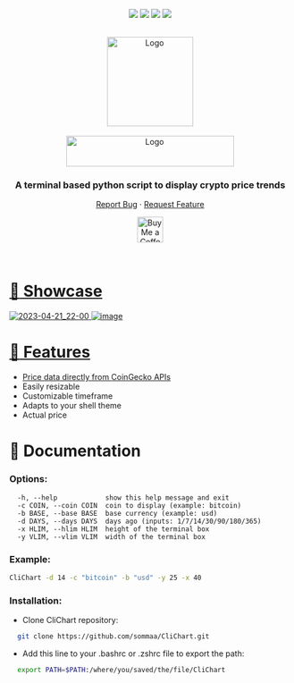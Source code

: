 <a name="readme-top"></a>
<div align="center">

![](https://img.shields.io/badge/python-%232C2D72.svg?style=for-the-badge&logo=python&logoColor=white)
![](https://img.shields.io/github/last-commit/sommaa/CliChart?&style=for-the-badge&color=CFFC49&logoColor=171718&labelColor=171718)
![](https://img.shields.io/github/stars/sommaa/CliChart?style=for-the-badge&logo=starship&color=8bd5ca&logoColor=D9E0EE&labelColor=171718)
[![](https://img.shields.io/github/repo-size/sommaa/CliChart?color=%23DDB6F2&label=SIZE&logo=codesandbox&style=for-the-badge&logoColor=D9E0EE&labelColor=171718)](https://github.com/sommaa/Clichart)

</div >

<!-- PROJECT LOGO -->
<br />
<div align="center">
  <a href="https://github.com/sommaa/CliChart">
    <img src="https://user-images.githubusercontent.com/120776791/233722279-7a1e8baf-5292-4f01-a411-185fde5782d0.png" alt="Logo" width="154" height="160">
    <br />
    <br />
  </a>
  <a href="https://github.com/sommaa/CliChart">
    <img src="https://user-images.githubusercontent.com/120776791/233723970-f3269bcd-6c67-4a74-a397-d368a025f575.png" alt="Logo" width="300" height="55">
  </a>

  <h3 align="center">A terminal based python script to display crypto price trends</h3>
  <p align="center">
    <a href="https://github.com/sommaa/CliChart/issues">Report Bug</a>
    ·
    <a href="https://github.com/sommaa/CliChart/issues">Request Feature</a>
  </p>
</div>

<div align="center">

<a href='https://ko-fi.com/sommaa' target='_blank'><img height='35' style='border:0px;height:46px;' src='https://az743702.vo.msecnd.net/cdn/kofi3.png?v=0' border='0' alt='Buy Me a Coffee at ko-fi.com' />

</div>

<br />

# :money_mouth_face: Showcase

![2023-04-21_22-00](https://user-images.githubusercontent.com/120776791/233724896-058b3485-4d35-4274-8fee-4f82a169c784.png)
![image](https://user-images.githubusercontent.com/120776791/233778492-2f3781c9-1a2c-45f7-8e62-5acf98307843.png)


# :stars: Features

- Price data directly from [CoinGecko APIs](https://www.coingecko.com/en/api/documentation)
- Easily resizable
- Customizable timeframe
- Adapts to your shell theme
- Actual price

# :notebook: Documentation

### Options:
```
  -h, --help            show this help message and exit
  -c COIN, --coin COIN  coin to display (example: bitcoin)
  -b BASE, --base BASE  base currency (example: usd)
  -d DAYS, --days DAYS  days ago (inputs: 1/7/14/30/90/180/365)
  -x HLIM, --hlim HLIM  height of the terminal box
  -y VLIM, --vlim VLIM  width of the terminal box
```
### Example:

```bash
CliChart -d 14 -c "bitcoin" -b "usd" -y 25 -x 40
```

### Installation:

- Clone CliChart repository:
```bash
  git clone https://github.com/sommaa/CliChart.git
```

- Add this line to your .bashrc or .zshrc file to export the path:
```bash
  export PATH=$PATH:/where/you/saved/the/file/CliChart
```
